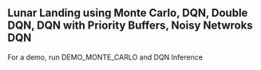 ## Lunar Landing using Monte Carlo, DQN, Double DQN, DQN with Priority Buffers, Noisy Netwroks DQN

For a demo, run DEMO_MONTE_CARLO and DQN Inference
